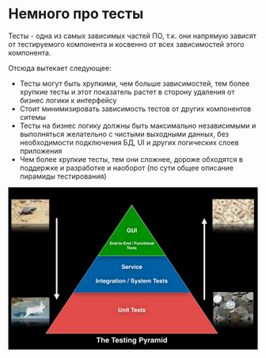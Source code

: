 # Немного про тесты

Тесты - одна из самых зависимых частей ПО, т.к. они напрямую зависят от тестируемого компонента и косвенно от всех зависимостей этого компонента.

Отсюда вытекает следующее:

- Тесты могут быть хрупкими, чем больше зависимостей, тем более хрупкие тесты и этот показатель растет в сторону удаления от бизнес логики к интерфейсу
- Стоит минимизировать зависимость тестов от других компонентов ситемы
- Тесты на бизнес логику должны быть максимально независимыми и выполняться желательно с чистыми выходными данных, без необходимости подключения  БД, UI и других логических слоев приложения
- Чем более хрупкие тесты, тем они сложнее, дороже обходятся в поддержке и разработке и наоборот (по сути общее описание пирамиды тестирования)

![image](About_tests/image.png)